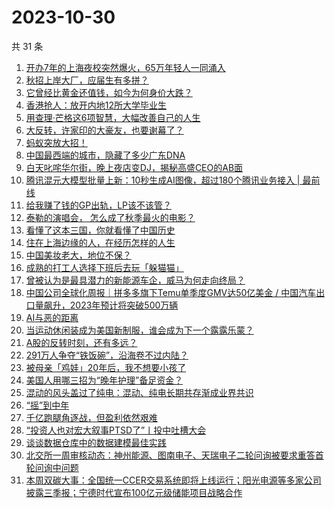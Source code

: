 # 2023-10-30

共 31 条

<!-- BEGIN 36KR -->
<!-- 最后更新时间 2023-10-30 03:02:31 +0800 -->
1. [开办7年的上海夜校突然爆火，65万年轻人一同涌入](https://36kr.com/p/2494721591498624)
1. [秋招上岸大厂，应届生有多拼？](https://36kr.com/p/2494744963864450)
1. [它曾经比黄金还值钱，如今为何身价大跌？](https://36kr.com/p/2494754496911234)
1. [香港抢人：放开内地12所大学毕业生](https://36kr.com/p/2493831968594048)
1. [用查理·芒格这6项智慧，大幅改善自己的人生](https://36kr.com/p/2464102065428354)
1. [大反转，许家印的大豪友，也要谢幕了？](https://36kr.com/p/2494112843765896)
1. [蚂蚁突放大招！](https://36kr.com/p/2494777313466500)
1. [中国最西端的城市，隐藏了多少广东DNA](https://36kr.com/p/2494785329551235)
1. [白天叱咤华尔街，晚上夜店变DJ，揭秘高盛CEO的AB面](https://36kr.com/p/2494930409953408)
1. [腾讯混元大模型批量上新：10秒生成AI图像，超过180个腾讯业务接入 | 最前线](https://36kr.com/p/2490970004576135)
1. [给我赚了钱的GP出轨，LP该不该管？](https://36kr.com/p/2493529844275337)
1. [泰勒的演唱会， 怎么成了秋季最火的电影？](https://36kr.com/p/2495035681593216)
1. [看懂了这本三国，你就看懂了中国历史](https://36kr.com/p/2491014881908616)
1. [住在上海边缘的人，在经历怎样的人生](https://36kr.com/p/2495024873052297)
1. [中国美妆老大，地位不保？](https://36kr.com/p/2495029681657992)
1. [成熟的打工人选择下班后去玩「躲猫猫」](https://36kr.com/p/2493917842200707)
1. [曾被认为是最具潜力的新能源车企，威马为何走向终局？](https://36kr.com/p/2494695289673609)
1. [中国公司全球化周报｜拼多多旗下Temu单季度GMV达50亿美金 /  中国汽车出口量飙升，2023年预计将突破500万辆](https://36kr.com/p/2494818526467972)
1. [AI与恶的距离](https://36kr.com/p/2493280161454209)
1. [当运动休闲装成为美国新制服，谁会成为下一个露露乐蒙？](https://36kr.com/p/2493549262870402)
1. [A股的反转时刻，还有多远？](https://36kr.com/p/2494002341746566)
1. [291万人争夺“铁饭碗”，沿海卷不过内陆？](https://36kr.com/p/2495038778349696)
1. [被母亲「鸡娃」20年后，我不想要小孩了](https://36kr.com/p/2494232996190343)
1. [美国人用哪三招为“晚年护理”备足资金？](https://36kr.com/p/2494962926409602)
1. [混动的风头盖过了纯电：混动、纯电长期共存渐成业界共识](https://36kr.com/p/2494153369606023)
1. [“摇”到中年](https://36kr.com/p/2494989767039110)
1. [千亿跑腿角逐战，但盈利依然艰难](https://36kr.com/p/2493571230931074)
1. [“投资人也对宏大叙事PTSD了”丨投中吐槽大会](https://36kr.com/p/2494877165525126)
1. [谈谈数据仓库中的数据建模最佳实践](https://36kr.com/p/2465087335225479)
1. [北交所一周审核动态：神州能源、图南电子、天瑞电子二轮问询被要求重答首轮问询中问题](https://36kr.com/p/2494007073118089)
1. [本周双碳大事：全国统一CCER交易系统即将上线运行；阳光电源等多家公司披露三季报；宁德时代宣布100亿元级储能项目战略合作](https://36kr.com/p/2495227575130243)
<!-- END 36KR -->